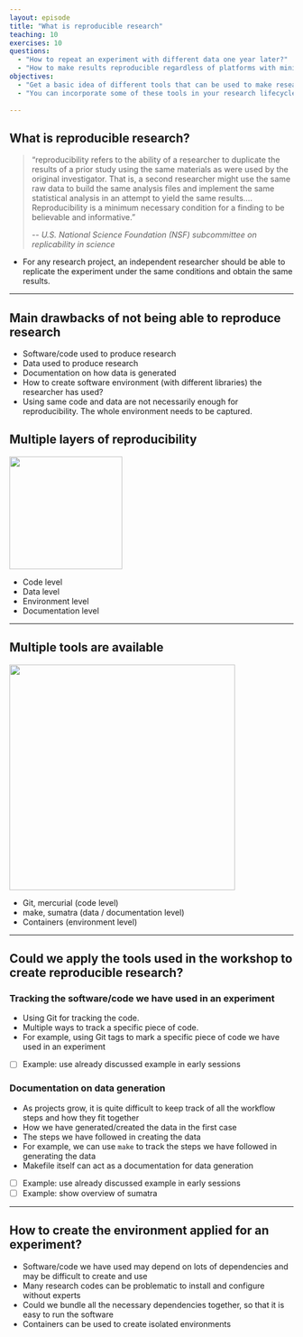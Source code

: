 ```yaml
---
layout: episode
title: "What is reproducible research"
teaching: 10
exercises: 10
questions:
  - "How to repeat an experiment with different data one year later?"
  - "How to make results reproducible regardless of platforms with minimal effort?"
objectives:
  - "Get a basic idea of different tools that can be used to make research reproducible"
  - "You can incorporate some of these tools in your research lifecycle"
 
---
```


## What is reproducible research?

> “reproducibility refers to the ability of a researcher to duplicate the results of a prior study using the same materials as were used by the original investigator. That is, a second researcher might use the same raw data to build the same analysis files and implement the same statistical analysis in an attempt to yield the same results…. Reproducibility is a minimum necessary condition for a finding to be believable and informative.” 
>
> -- <cite> U.S. National Science Foundation (NSF) subcommittee on replicability in science</cite>


- For any research project, an independent researcher should be able to replicate the experiment under the same conditions and obtain the same results.

---

## Main drawbacks of not being able to reproduce research 
- Software/code used to produce research
- Data used to produce research
- Documentation on how data is generated
- How to create software environment (with different libraries) the researcher has used?
- Using same code and data are not necessarily enough for reproducibility. The whole environment needs to be captured. 

## Multiple layers of reproducibility
<img src="/reproducible-research/img/reproducibility_levels.png" style="height: 200px;"/>

- Code level
- Data level
- Environment level
- Documentation level

---
## Multiple tools are available
<img src="/reproducible-research/img/reproducibility_tools.png" style="height: 400px;"/>

- Git, mercurial (code level)
- make, sumatra (data / documentation level)
- Containers (environment level)
 
---
## Could we apply the tools used in the workshop to create reproducible research?

### Tracking the software/code we have used in an experiment
- Using Git for tracking the code. 
- Multiple ways to track a specific piece of code.
- For example, using Git tags to mark a specific piece of code we have used in an experiment
- [ ] Example: use already discussed example in early sessions

### Documentation on data generation  

- As projects grow, it is quite difficult to keep track of all the workflow steps and how they fit together
- How we have generated/created the data in the first case
- The steps we have followed in creating the data
- For example, we can use `make` to track the steps we have followed in generating the data
- Makefile itself can act as a documentation for data generation
- [ ] Example: use already discussed example in early sessions
- [ ] Example: show overview of sumatra

---

## How to create the environment applied for an experiment?
- Software/code we have used may depend on lots of dependencies and may be difficult to create and use
- Many research codes can be problematic to install and configure without experts 
- Could we bundle all the necessary dependencies together, so that it is easy to run the software
- Containers can be used to create isolated environments

